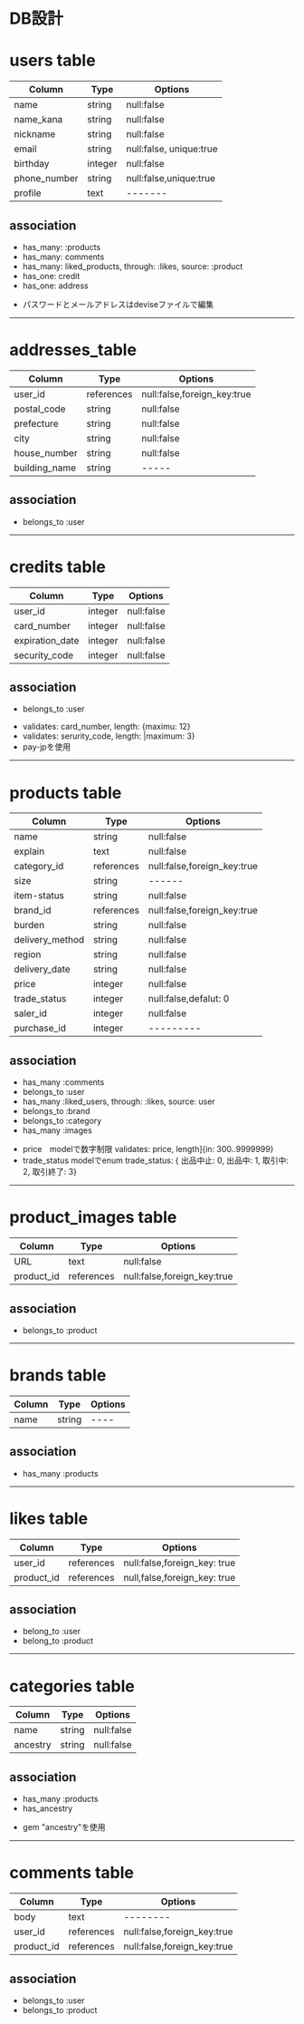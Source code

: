 # DB設計

# users table
|Column|Type|Options|
|------|----|-------|
|name|string|null:false|
|name_kana|string|null:false|
|nickname|string|null:false|
|email|string|null:false, unique:true|
|birthday|integer|null:false|
|phone_number|string|null:false,unique:true|
|profile|text|-------|

## association
- has_many: :products
- has_many: comments
- has_many: liked_products, through: :likes, source: :product
- has_one: credit
- has_one: address

* パスワードとメールアドレスはdeviseファイルで編集
--------------------------------------------------------------------
# addresses_table
|Column|Type|Options|
|------|----|-------|
|user_id|references|null:false,foreign_key:true|
|postal_code|string|null:false|
|prefecture|string|null:false|
|city|string|null:false|
|house_number|string|null:false|
|building_name|string|-----|

## association
- belongs_to :user


--------------------------------------------------------------------

# credits table
|Column|Type|Options|
|------|----|-------|
|user_id|integer|null:false|
|card_number|integer|null:false|
|expiration_date|integer|null:false|
|security_code|integer|null:false|
## association
- belongs_to :user

* validates: card_number, length: {maximu: 12}
* validates: serurity_code, length: |maximum: 3}
* pay-jpを使用

--------------------------------------------------------------------

# products table
|Column|Type|Options|
|------|----|-------|
|name|string|null:false|
|explain|text|null:false|
|category_id|references|null:false,foreign_key:true|
|size|string|------|
|item-status|string|null:false|
|brand_id|references|null:false,foreign_key:true|
|burden|string|null:false|
|delivery_method|string|null:false|
|region|string|null:false|
|delivery_date|string|null:false|
|price|integer|null:false|
|trade_status|integer|null:false,defalut: 0|
|saler_id|integer|null:false|
|purchase_id|integer|---------|

## association
- has_many :comments
- belongs_to :user
- has_many :liked_users, through: :likes, source: user
- belongs_to :brand
- belongs_to :category
- has_many :images

* price　modelで数字制限 validates: price, length]{in: 300..9999999}
* trade_status modelでenum trade_status: { 出品中止: 0, 出品中: 1, 取引中: 2, 取引終了: 3}

---------------------------------------------------------------------
# product_images table
|Column|Type|Options|
|------|----|-------|
|URL|text|null:false|
|product_id|references|null:false,foreign_key:true|

## association
- belongs_to :product

----------------------------------------------------------------------
# brands table
|Column|Type|Options|
|------|----|-------|
|name|string|----|

## association
- has_many :products

-----------------------------------------------------------------------
# likes table
|Column|Type|Options|
|------|----|-------|
|user_id|references|null:false,foreign_key: true|
|product_id|references|null,false,foreign_key: true|

## association
- belong_to :user
- belong_to :product

-----------------------------------------------------------------------
# categories table
|Column|Type|Options|
|------|----|-------|
|name|string|null:false|
|ancestry|string|null:false|

## association
- has_many :products
- has_ancestry

* gem "ancestry"を使用

---------------------------------------------------------------------------
# comments table
|Column|Type|Options|
|------|----|-------|
|body|text|--------|
|user_id|references|null:false,foreign_key:true|
|product_id|references|null:false,foreign_key:true|

## association
- belongs_to :user
- belongs_to :product

